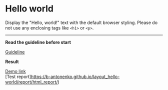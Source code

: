 # Hello world

Display the "Hello, world!" text with the default browser styling. Please do not 
use any enclosing tags like `<h1>` or `<p>`.
___
**Read the guideline before start**

[Guideline](https://github.com/mate-academy/layout_task-guideline/blob/master/README.md)

**Result**

[Demo link](https://b-antonenko.github.io/layout_hello-world/) <br>
[Test report]https://b-antonenko.github.io/layout_hello-world/report/html_report/)
